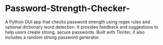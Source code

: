 # Password-Strength-Checker-
A Python GUI app that checks password strength using regex rules and optional dictionary word detection. It provides feedback and suggestions to help users create strong, secure passwords. Built with Tkinter, it also includes a random strong password generator.
